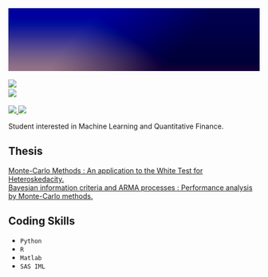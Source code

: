 <img src="https://raw.githubusercontent.com/MehdiFerhat/mehdiferhat.github.io/main/1641675416483.png" />

<a 
   href="https://www.linkedin.com/in/mehdi-ferhat/"> 
   <img src="https://img.shields.io/badge/LinkedIn-0077B5?style=for-the-badge&logo=linkedin&logoColor=white" />
<a 
   href="mailto:mehdi.ferhat.pro@gmail.com">   
   <img src="https://img.shields.io/badge/Gmail-D14836?style=for-the-badge&logo=gmail&logoColor=white" /> 
</a>

<p float="left">
 <a
  href="https://www.linkedin.com/in/mehdi-ferhat/"> 
  <img src="https://img.shields.io/badge/LinkedIn-0077B5?style=for-the-badge&logo=linkedin&logoColor=white" width="100" />
 <a
  href="https://www.linkedin.com/in/mehdi-ferhat/"> 
  <img src="https://img.shields.io/badge/Gmail-D14836?style=for-the-badge&logo=gmail&logoColor=white" width="100" /> 
 </a>
</p>


Student interested in Machine Learning and Quantitative Finance.

## Thesis
<a href="MMW.pdf" target="_blank"> Monte-Carlo Methods : An application to the White Test for Heteroskedacity.</a>
<br>
<a href="MMBA.pdf" target="_blank"> Bayesian information criteria and ARMA processes : Performance analysis by Monte-Carlo methods.</a>

## Coding Skills

- `Python` 
- `R`  
- `Matlab`  
- `SAS IML`  
